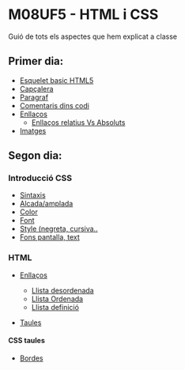 # M08UF5 - HTML i CSS
Guió de tots els aspectes que hem explicat a classe




## Primer dia:

* [Esquelet basic HTML5](http://example.com/](https://www.w3schools.com/html/html_intro.asp)https://www.w3schools.com/html/html_intro.asp)
* [Capçalera](https://www.w3schools.com/html/html_headings.asp)
* [Paragraf](https://www.w3schools.com/html/html_paragraphs.asp)
* [Comentaris dins codi](https://www.w3schools.com/html/html_comments.asp)
* [Enllaços](https://www.w3schools.com/html/html_links.asp)
    * [Enllaços relatius Vs Absoluts](http://www.elsapunts.cat/Alfabetitzaci%C3%B3/alfabetitzacio%20digital%201/Modul_4/1-08-4.html)
* [Imatges](https://www.w3schools.com/html/html_images.asp)

## Segon dia:

### Introducció CSS
* [Sintaxis](https://www.w3schools.com/css/css_syntax.asp)
* [Alcada/amplada](https://www.w3schools.com/css/css_dimension.asp)
* [Color](https://www.w3schools.com/css/css_colors.asp)
* [Font](https://www.w3schools.com/css/css_font.asp)
* [Style (negreta, cursiva..](https://www.w3schools.com/css/css_font_style.asp)
* [Fons pantalla, text](https://www.w3schools.com/css/css_background.asp)
  
### HTML
* [Enllaços](https://www.w3schools.com/html/html_lists.asp)
    * [Llista desordenada](https://www.w3schools.com/html/html_lists_unordered.asp)
    * [Llista Ordenada](https://www.w3schools.com/html/html_lists_ordered.asp)
    * [Llista definició](https://www.w3schools.com/html/html_lists_other.asp)

* [Taules](https://www.w3schools.com/html/html_tables.asp)
  
#### CSS taules
* [Bordes](https://www.w3schools.com/css/css_border.asp)
